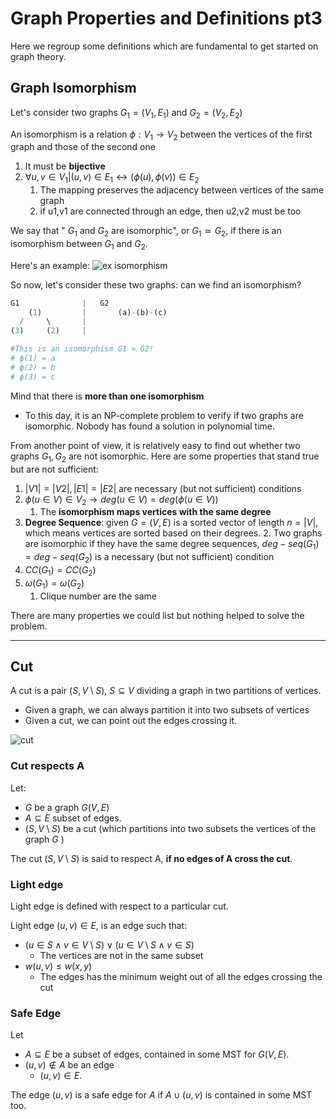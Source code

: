# Graph Properties and Definitions pt3
Here we regroup some definitions which are fundamental to get started on graph theory.

## Graph Isomorphism
Let's consider two graphs $G_{1}=(V_{1},E_{1})$ and $G_{2}=(V_{2},E_{2})$

An isomorphism is a relation $\phi : V_{1} \rightarrow V_{2}$ between the vertices of
the first graph and those of the second one
1. It must be **bijective**
2. $\forall u,v ∈ V_{1}| (u,v) \in E_{1} \leftrightarrow (\phi (u), \phi (v)) \in E_{2}$
   1. The mapping preserves the adjacency between vertices of the same graph 
   2. if u1,v1 are connected through an edge, then u2,v2 must be too

We say that " $G_{1}$ and $G_{2}$ are isomorphic", or $G_{1}  \simeq G_{2}$, if there is an isomorphism between $G_{1}$ and $G_{2}$.

Here's an example:
![ex isomorphism](https://github.com/PayThePizzo/DataStrutucures-Algorithms/blob/main/Resources/exisom.png?raw=TRUE)

So now, let's consider these two graphs: can we find an isomorphism?
```python
G1              |   G2
    (1)         |       (a)-(b)-(c)
  /     \       |
(3)     (2)     |

#This is an isomorphism G1 ≃ G2!
# ϕ(1) = a
# ϕ(2) = b
# ϕ(3) = c
```

Mind that there is **more than one isomorphism** 
* To this day, it is an NP-complete problem to verify if two graphs are
isomorphic. Nobody has found a solution in polynomial time.

From another point of view, it is relatively easy to find out whether two graphs 
$G_{1}, G_{2}$ are not isomorphic. Here are some properties that stand true but are not sufficient:
1. $|V1| = |V2|, |E1| = |E2|$ are necessary (but not sufficient) conditions
2. $\phi (u \in V) \in V_{2} \rightarrow deg(u \in V) = deg(\phi (u \in V))$
   1. The **isomorphism maps vertices with the same degree**
3. **Degree Sequence**: given $G=(V,E)$ is a sorted vector of length $n=|V|$, which means vertices are sorted 
   based on their degrees. 
   2. Two graphs are isomorphic if they have the same degree sequences, $deg-seq(G_{1})=deg-seq(G_{2})$ is a necessary (but not sufficient) condition
4. $CC(G_{1}) = CC(G_{2})$
5. $\omega (G_{1}) = \omega (G_{2})$
   1. Clique number are the same

There are many properties we could list but nothing helped to solve the problem.

---

## Cut
A cut is a pair $(S, V \setminus S)$, $S \subseteq V$ dividing a graph in two partitions of vertices.
* Given a graph, we can always partition it into two subsets of vertices
* Given a cut, we can point out the edges crossing it.

![cut](https://github.com/PayThePizzo/DataStrutucures-Algorithms/blob/main/Resources/cut.png?raw=TRUE)

### Cut respects A
Let:
* $G$ be a graph $G(V,E)$
* $A \subseteq E$ subset of edges. 
* $(S, V \setminus S)$ be a cut (which partitions into two subsets the vertices of the graph $G$ )

The cut $(S, V \setminus S)$ is said to respect A, **if no edges of A cross the cut**.

### Light edge
Light edge is defined with respect to a particular cut.

Light edge $(u,v) \in E$, is an edge such that: 
* $(u \in S \wedge v \in {V \setminus S}) \vee (u \in {V \setminus S} \wedge v \in S)$
  * The vertices are not in the same subset
* $w(u,v) \leq w(x,y)$
  * The edges has the minimum weight out of all the edges crossing the cut

### Safe Edge
Let 
* $A \subseteq E$ be a subset of edges, contained in some MST for $G(V,E)$. 
* $(u,v) \notin A$ be an edge 
  * $(u,v) \in E$. 

The edge $(u,v)$ is a safe edge for $A$ if $A \cup {(u,v)}$ is contained in some MST too.

